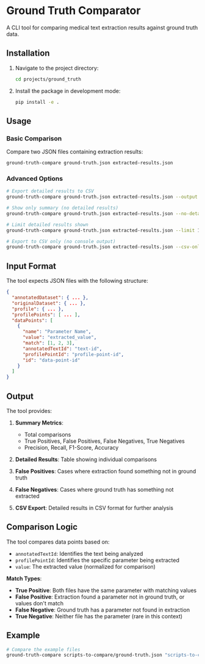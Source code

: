 # Ground Truth Comparator

A CLI tool for comparing medical text extraction results against ground truth data.

## Installation

1. Navigate to the project directory:
   ```bash
   cd projects/ground_truth
   ```

2. Install the package in development mode:
   ```bash
   pip install -e .
   ```

## Usage

### Basic Comparison

Compare two JSON files containing extraction results:

```bash
ground-truth-compare ground-truth.json extracted-results.json
```

### Advanced Options

```bash
# Export detailed results to CSV
ground-truth-compare ground-truth.json extracted-results.json --output results.csv

# Show only summary (no detailed results)
ground-truth-compare ground-truth.json extracted-results.json --no-details

# Limit detailed results shown
ground-truth-compare ground-truth.json extracted-results.json --limit 10

# Export to CSV only (no console output)
ground-truth-compare ground-truth.json extracted-results.json --csv-only --output results.csv
```

## Input Format

The tool expects JSON files with the following structure:

```json
{
  "annotatedDataset": { ... },
  "originalDataset": { ... },
  "profile": { ... },
  "profilePoints": [ ... ],
  "dataPoints": [
    {
      "name": "Parameter Name",
      "value": "extracted_value",
      "match": [1, 2, 3],
      "annotatedTextId": "text-id",
      "profilePointId": "profile-point-id",
      "id": "data-point-id"
    }
  ]
}
```

## Output

The tool provides:

1. **Summary Metrics**:
   - Total comparisons
   - True Positives, False Positives, False Negatives, True Negatives
   - Precision, Recall, F1-Score, Accuracy

2. **Detailed Results**: Table showing individual comparisons

3. **False Positives**: Cases where extraction found something not in ground truth

4. **False Negatives**: Cases where ground truth has something not extracted

5. **CSV Export**: Detailed results in CSV format for further analysis

## Comparison Logic

The tool compares data points based on:
- `annotatedTextId`: Identifies the text being analyzed
- `profilePointId`: Identifies the specific parameter being extracted
- `value`: The extracted value (normalized for comparison)

**Match Types**:
- **True Positive**: Both files have the same parameter with matching values
- **False Positive**: Extraction found a parameter not in ground truth, or values don't match
- **False Negative**: Ground truth has a parameter not found in extraction
- **True Negative**: Neither file has the parameter (rare in this context)

## Example

```bash
# Compare the example files
ground-truth-compare scripts-to-compare/ground-truth.json "scripts-to-compare/Model_ gpt-4o-mini, prompt-version_ 1_2025-10-01T17-10-43-662Z_annotated_dataset.json"
```
